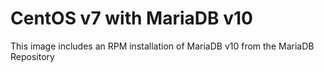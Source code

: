 # CentOS v7 with MariaDB v10
This image includes an RPM installation of MariaDB v10 from the MariaDB
Repository 

